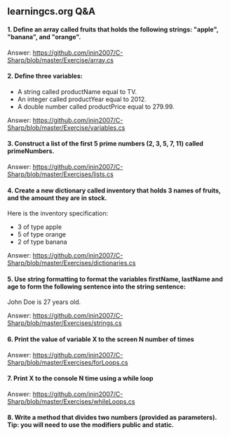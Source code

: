 ## learningcs.org Q&A

#### 1. Define an array called fruits that holds the following strings: "apple", "banana", and "orange".

Answer: https://github.com/inin2007/C-Sharp/blob/master/Exercise/array.cs

#### 2. Define three variables:
* A string called productName equal to TV.
* An integer called productYear equal to 2012.
* A double number called productPrice equal to 279.99.

Answer: https://github.com/inin2007/C-Sharp/blob/master/Exercise/variables.cs

#### 3. Construct a list of the first 5 prime numbers (2, 3, 5, 7, 11) called primeNumbers.

Answer: https://github.com/inin2007/C-Sharp/blob/master/Exercises/lists.cs

#### 4. Create a new dictionary called inventory that holds 3 names of fruits, and the amount they are in stock.
Here is the inventory specification:
* 3 of type apple
* 5 of type orange
* 2 of type banana

Answer: https://github.com/inin2007/C-Sharp/blob/master/Exercises/dictionaries.cs

#### 5. Use string formatting to format the variables firstName, lastName and age to form the following sentence into the string sentence:

John Doe is 27 years old.

Answer: https://github.com/inin2007/C-Sharp/blob/master/Exercises/strings.cs

#### 6. Print the value of variable X to the screen N number of times

Answer: https://github.com/inin2007/C-Sharp/blob/master/Exercises/forLoops.cs

#### 7. Print X to the console N time using a while loop

Answer: https://github.com/inin2007/C-Sharp/blob/master/Exercises/whileLoops.cs

#### 8. Write a method that divides two numbers (provided as parameters). Tip: you will need to use the modifiers public and static.
